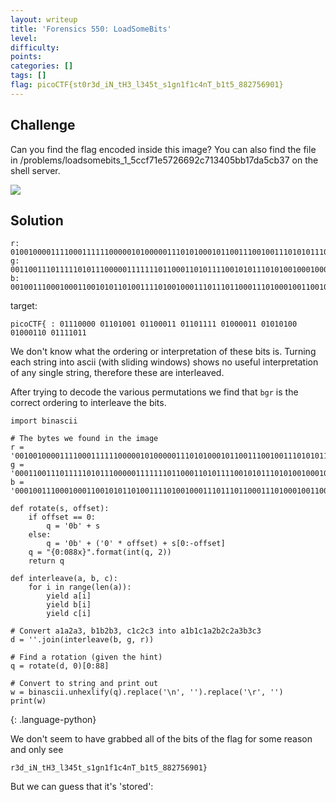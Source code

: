 ```yaml
---
layout: writeup
title: 'Forensics 550: LoadSomeBits'
level: 
difficulty: 
points: 
categories: []
tags: []
flag: picoCTF{st0r3d_iN_tH3_l345t_s1gn1f1c4nT_b1t5_882756901}
---
```

## Challenge

Can you find the flag encoded inside this image? You can also find the
file in /problems/loadsomebits\_1\_5ccf71e5726692c713405bb17da5cb37 on
the shell server.

![](writeupfiles/pico2018-special-logo.bmp)

## Solution

    r: 0100100001111000111111000001010000011101010001011001110010011101010111001100010010011101011110010000110100001001000111000
    g: 0011001110111110101110000011111110110001101011110010101110101001000100011010111100101001101101010011001110110111001011100
    b: 0010011100010001100101011010011110100100011101110110001110100010011001011001011100100100010101001010011001110100001001000

target:

    picoCTF{ : 01110000 01101001 01100011 01101111 01000011 01010100 01000110 01111011

We don't know what the ordering or interpretation of these bits is.
Turning each string into ascii (with sliding windows) shows no useful
interpretation of any single string, therefore these are interleaved.

After trying to decode the various permutations we find that `bgr` is
the correct ordering to interleave the bits.

    import binascii
    
    # The bytes we found in the image
    r = '0010010000111100011111100000101000001110101000101100111001001110101011100110001001001110101111001000011010000100100011100'
    g = '0001100111011111010111000001111111011000110101111001010111010100100010001101011110010100110110101001100111011011100101110'
    b = '0001001110001000110010101101001111010010001110111011000111010001001100101100101110010010001010100101001100111010000100100'
    
    def rotate(s, offset):
        if offset == 0:
            q = '0b' + s
        else:
            q = '0b' + ('0' * offset) + s[0:-offset]
        q = "{0:088x}".format(int(q, 2))
        return q
    
    def interleave(a, b, c):
        for i in range(len(a)):
            yield a[i]
            yield b[i]
            yield c[i]
    
    # Convert a1a2a3, b1b2b3, c1c2c3 into a1b1c1a2b2c2a3b3c3
    d = ''.join(interleave(b, g, r))
    
    # Find a rotation (given the hint)
    q = rotate(d, 0)[0:88]
    
    # Convert to string and print out
    w = binascii.unhexlify(q).replace('\n', '').replace('\r', '')
    print(w)
{: .language-python}

We don't seem to have grabbed all of the bits of the flag for some
reason and only see

    r3d_iN_tH3_l345t_s1gn1f1c4nT_b1t5_882756901}

But we can guess that it's 'stored':


